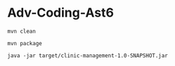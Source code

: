# Adv-Coding-Ast6


`mvn clean`

`mvn package`

`java -jar target/clinic-management-1.0-SNAPSHOT.jar`
